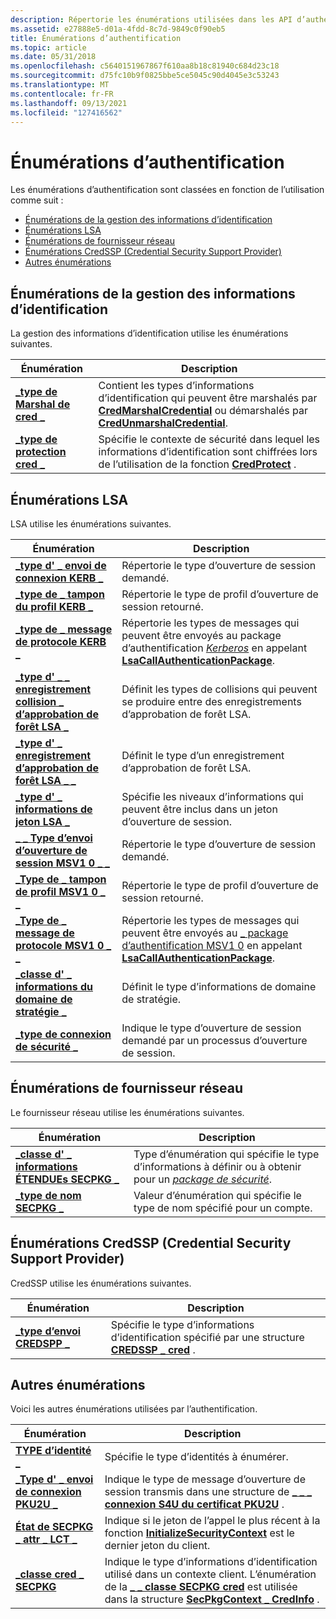 ```yaml
---
description: Répertorie les énumérations utilisées dans les API d’authentification.
ms.assetid: e27888e5-d01a-4fdd-8c7d-9849c0f90eb5
title: Énumérations d’authentification
ms.topic: article
ms.date: 05/31/2018
ms.openlocfilehash: c5640151967867f610aa8b18c81940c684d23c18
ms.sourcegitcommit: d75fc10b9f0825bbe5ce5045c90d4045e3c53243
ms.translationtype: MT
ms.contentlocale: fr-FR
ms.lasthandoff: 09/13/2021
ms.locfileid: "127416562"
---
```

# <a name="authentication-enumerations"></a>Énumérations d’authentification

Les énumérations d’authentification sont classées en fonction de l’utilisation comme suit :

-   [Énumérations de la gestion des informations d’identification](#credentials-management-enumerations)
-   [Énumérations LSA](#lsa-enumerations)
-   [Énumérations de fournisseur réseau](#network-provider-enumerations)
-   [Énumérations CredSSP (Credential Security Support Provider)](#credential-security-support-provider-credssp-enumerations)
-   [Autres énumérations](#other-enumerations)

## <a name="credentials-management-enumerations"></a>Énumérations de la gestion des informations d’identification

La gestion des informations d’identification utilise les énumérations suivantes.



| Énumération                                            | Description                                                                                                                                                                                               |
|--------------------------------------------------------|-----------------------------------------------------------------------------------------------------------------------------------------------------------------------------------------------------------|
| [**\_type de Marshal de cred \_**](/windows/desktop/api/WinCred/ne-wincred-cred_marshal_type)       | Contient les types d’informations d’identification qui peuvent être marshalés par [**CredMarshalCredential**](/windows/desktop/api/WinCred/nf-wincred-credmarshalcredentiala) ou démarshalés par [**CredUnmarshalCredential**](/windows/desktop/api/WinCred/nf-wincred-credunmarshalcredentiala).<br/> |
| [**\_type de protection cred \_**](/windows/desktop/api/WinCred/ne-wincred-cred_protection_type) | Spécifie le contexte de sécurité dans lequel les informations d’identification sont chiffrées lors de l’utilisation de la fonction [**CredProtect**](/windows/desktop/api/WinCred/nf-wincred-credprotecta) .<br/>                                                                  |



 

## <a name="lsa-enumerations"></a>Énumérations LSA

LSA utilise les énumérations suivantes.



| Énumération                                                                                   | Description                                                                                                                                                                                                                                                          |
|-----------------------------------------------------------------------------------------------|----------------------------------------------------------------------------------------------------------------------------------------------------------------------------------------------------------------------------------------------------------------------|
| [**\_type d' \_ envoi de connexion KERB \_**](/windows/desktop/api/Ntsecapi/ne-ntsecapi-kerb_logon_submit_type)                                   | Répertorie le type d’ouverture de session demandé.<br/>                                                                                                                                                                                                                  |
| [**\_type de \_ tampon du profil KERB \_**](/windows/desktop/api/Ntsecapi/ne-ntsecapi-kerb_profile_buffer_type)                               | Répertorie le type de profil d’ouverture de session retourné.<br/>                                                                                                                                                                                                                 |
| [**\_type de \_ message de protocole KERB \_**](/windows/desktop/api/Ntsecapi/ne-ntsecapi-kerb_protocol_message_type)                           | Répertorie les types de messages qui peuvent être envoyés au package d’authentification [*Kerberos*](/windows/desktop/SecGloss/k-gly) en appelant [**LsaCallAuthenticationPackage**](/windows/desktop/api/Ntsecapi/nf-ntsecapi-lsacallauthenticationpackage).<br/> |
| [**\_type d' \_ \_ enregistrement collision \_ d’approbation de forêt LSA \_**](/windows/desktop/api/Ntsecapi/ne-ntsecapi-lsa_forest_trust_collision_record_type) | Définit les types de collisions qui peuvent se produire entre des enregistrements d’approbation de forêt LSA.<br/>                                                                                                                                                                           |
| [**\_type d' \_ enregistrement d’approbation de forêt LSA \_ \_**](/windows/desktop/api/Ntsecapi/ne-ntsecapi-lsa_forest_trust_record_type)                      | Définit le type d’un enregistrement d’approbation de forêt LSA.<br/>                                                                                                                                                                                                           |
| [**\_type d' \_ informations de jeton LSA \_**](/windows/desktop/api/Ntsecpkg/ne-ntsecpkg-lsa_token_information_type)                           | Spécifie les niveaux d’informations qui peuvent être inclus dans un jeton d’ouverture de session.<br/>                                                                                                                                                                                |
| [**\_ \_ Type d’envoi d’ouverture de session MSV1 0 \_ \_**](/windows/desktop/api/Ntsecapi/ne-ntsecapi-msv1_0_logon_submit_type)                              | Répertorie le type d’ouverture de session demandé.<br/>                                                                                                                                                                                                                  |
| [**\_Type de \_ tampon de profil MSV1 0 \_ \_**](/windows/desktop/api/Ntsecapi/ne-ntsecapi-msv1_0_profile_buffer_type)                          | Répertorie le type de profil d’ouverture de session retourné.<br/>                                                                                                                                                                                                                 |
| [**\_Type de \_ message de protocole MSV1 0 \_ \_**](/windows/desktop/api/Ntsecapi/ne-ntsecapi-msv1_0_protocol_message_type)                      | Répertorie les types de messages qui peuvent être envoyés au [ \_ package d’authentification MSV1 0](msv1-0-authentication-package.md) en appelant [**LsaCallAuthenticationPackage**](/windows/desktop/api/Ntsecapi/nf-ntsecapi-lsacallauthenticationpackage).<br/>                                                 |
| [**\_classe d' \_ informations du domaine de stratégie \_**](/windows/desktop/api/Ntsecapi/ne-ntsecapi-policy_domain_information_class)                 | Définit le type d’informations de domaine de stratégie.<br/>                                                                                                                                                                                                            |
| [**\_type de connexion de sécurité \_**](/windows/desktop/api/Ntsecapi/ne-ntsecapi-security_logon_type)                                          | Indique le type d’ouverture de session demandé par un processus d’ouverture de session.<br/>                                                                                                                                                                                                 |



 

## <a name="network-provider-enumerations"></a>Énumérations de fournisseur réseau

Le fournisseur réseau utilise les énumérations suivantes.



| Énumération                                                                       | Description                                                                                                                                                                                |
|-----------------------------------------------------------------------------------|--------------------------------------------------------------------------------------------------------------------------------------------------------------------------------------------|
| [**\_classe d' \_ informations ÉTENDUEs SECPKG \_**](/windows/desktop/api/Ntsecpkg/ne-ntsecpkg-secpkg_extended_information_class) | Type d’énumération qui spécifie le type d’informations à définir ou à obtenir pour un [*package de sécurité*](/windows/desktop/SecGloss/s-gly).<br/> |
| [**\_type de nom SECPKG \_**](/windows/desktop/api/Ntsecpkg/ne-ntsecpkg-secpkg_name_type)                                    | Valeur d’énumération qui spécifie le type de nom spécifié pour un compte.<br/>                                                                                                     |



 

## <a name="credential-security-support-provider-credssp-enumerations"></a>Énumérations CredSSP (Credential Security Support Provider)

CredSSP utilise les énumérations suivantes.



| Énumération                                          | Description                                                                                                  |
|------------------------------------------------------|--------------------------------------------------------------------------------------------------------------|
| [**\_type d’envoi CREDSPP \_**](/windows/win32/api/credssp/ne-credssp-credspp_submit_type) | Spécifie le type d’informations d’identification spécifié par une structure [**CREDSSP \_ cred**](/windows/desktop/api/Credssp/ns-credssp-credssp_cred) .<br/> |



 

## <a name="other-enumerations"></a>Autres énumérations

Voici les autres énumérations utilisées par l’authentification.



| Énumération                                                   | Description                                                                                                                                                                                                                |
|---------------------------------------------------------------|----------------------------------------------------------------------------------------------------------------------------------------------------------------------------------------------------------------------------|
| [**TYPE d’identité \_**](/windows/win32/api/identitycommon/ne-identitycommon-identity_type)                       | Spécifie le type d’identités à énumérer.<br/>                                                                                                                                                                  |
| [**\_Type d' \_ envoi de connexion PKU2U \_**](/windows/desktop/api/Ntsecapi/ne-ntsecapi-pku2u_logon_submit_type) | Indique le type de message d’ouverture de session transmis dans une structure de [**\_ \_ \_ connexion S4U du certificat PKU2U**](/windows/desktop/api/Ntsecapi/ns-ntsecapi-pku2u_certificate_s4u_logon) .<br/>                                                                                |
| [**État de SECPKG \_ attr \_ LCT \_**](/windows/desktop/api/Sspi/ne-sspi-secpkg_attr_lct_status)   | Indique si le jeton de l’appel le plus récent à la fonction [**InitializeSecurityContext**](/windows/win32/api/sspi/nf-sspi-initializesecuritycontexta) est le dernier jeton du client.<br/>                               |
| [**\_classe cred \_ SECPKG**](/windows/desktop/api/Sspi/ne-sspi-secpkg_cred_class)              | Indique le type d’informations d’identification utilisé dans un contexte client. L’énumération de la [**\_ \_ classe SECPKG cred**](/windows/desktop/api/Sspi/ne-sspi-secpkg_cred_class) est utilisée dans la structure [**SecPkgContext \_ CredInfo**](/windows/desktop/api/Sspi/ns-sspi-secpkgcontext_credinfo) .<br/> |



 

 

